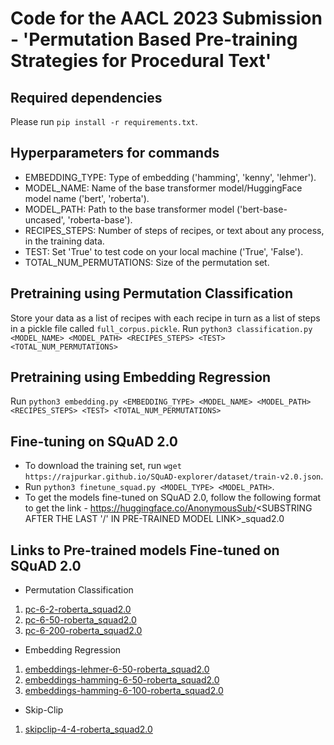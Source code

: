 # Code for the AACL 2023 Submission - 'Permutation Based Pre-training Strategies for Procedural Text'

## Required dependencies

Please run ```pip install -r requirements.txt```. 

## Hyperparameters for commands
- EMBEDDING_TYPE: Type of embedding ('hamming', 'kenny', 'lehmer'). 
- MODEL_NAME: Name of the base transformer model/HuggingFace model name ('bert', 'roberta').
- MODEL_PATH: Path to the base transformer model ('bert-base-uncased', 'roberta-base').
- RECIPES_STEPS: Number of steps of recipes, or text about any process, in the training data. 
- TEST: Set 'True' to test code on your local machine ('True', 'False'). 
- TOTAL_NUM_PERMUTATIONS: Size of the permutation set. 

## Pretraining using Permutation Classification

Store your data as a list of recipes with each recipe in turn as a list of steps in a pickle file called ```full_corpus.pickle```. Run ```python3 classification.py <MODEL_NAME> <MODEL_PATH> <RECIPES_STEPS> <TEST> <TOTAL_NUM_PERMUTATIONS>```

## Pretraining using Embedding Regression

Run ```python3 embedding.py <EMBEDDING_TYPE> <MODEL_NAME> <MODEL_PATH> <RECIPES_STEPS> <TEST> <TOTAL_NUM_PERMUTATIONS>```

## Fine-tuning on SQuAD 2.0
- To download the training set, run ```wget https://rajpurkar.github.io/SQuAD-explorer/dataset/train-v2.0.json```.
- Run ```python3 finetune_squad.py <MODEL_TYPE> <MODEL_PATH>```. 
- To get the models fine-tuned on SQuAD 2.0, follow the following format to get the link - https://huggingface.co/AnonymousSub/<SUBSTRING AFTER THE LAST '/' IN PRE-TRAINED MODEL LINK>_squad2.0

## Links to Pre-trained models  Fine-tuned on SQuAD 2.0

- Permutation Classification
1. [pc-6-2-roberta_squad2.0](https://huggingface.co/amazonqa1029/pc-6-2-roberta_squad2.0)
2. [pc-6-50-roberta_squad2.0](https://huggingface.co/amazonqa1029/pc-6-50-roberta_squad2.0)
3. [pc-6-200-roberta_squad2.0](https://huggingface.co/amazonqa1029/pc-6-200-roberta_squad2.0)
- Embedding Regression
1. [embeddings-lehmer-6-50-roberta_squad2.0](https://huggingface.co/amazonqa1029/embeddings-lehmer-6-50-roberta_squad2.0)
2. [embeddings-hamming-6-50-roberta_squad2.0](https://huggingface.co/amazonqa1029/embeddings-hamming-6-50-roberta_squad2.0)
3. [embeddings-hamming-6-100-roberta_squad2.0](https://huggingface.co/amazonqa1029/embeddings-hamming-6-100-roberta_squad2.0)
- Skip-Clip
1. [skipclip-4-4-roberta_squad2.0](https://huggingface.co/amazonqa1029/skipclip-4-4-roberta_squad2.0)
